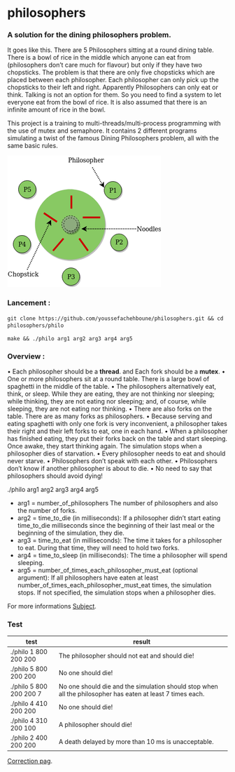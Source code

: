 # philosophers
### A solution for the dining philosophers problem.
It goes like this. There are 5 Philosophers sitting at a round dining table. There is a bowl of rice in the middle which anyone can eat from (philosophers don’t care much for flavour) but only if they have two chopsticks. The problem is that there are only five chopsticks which are placed between each philosopher. Each philosopher can only pick up the chopsticks to their left and right. Apparently Philosophers can only eat or think. Talking is not an option for them. So you need to find a system to let everyone eat from the bowl of rice. It is also assumed that there is an infinite amount of rice in the bowl.

This project is a training to multi-threads/multi-process programming with the use of mutex and semaphore. It contains 2 different programs simulating a twist of the famous Dining Philosophers problem, all with the same basic rules.

![](./demo/problem.png)

### Lancement :
  ```
git clone https://github.com/youssefachehboune/philosophers.git && cd philosophers/philo
  ```
   ```
make && ./philo arg1 arg2 arg3 arg4 arg5
  ```
### Overview :

• Each philosopher should be a **thread**. and Each fork should be a **mutex**.
• One or more philosophers sit at a round table. There is a large bowl of spaghetti in the middle of the table.
• The philosophers alternatively eat, think, or sleep. While they are eating, they are not thinking nor sleeping; while thinking, they are not eating nor sleeping; and, of course, while sleeping, they are not eating nor thinking.
• There are also forks on the table. There are as many forks as philosophers.
• Because serving and eating spaghetti with only one fork is very inconvenient, a philosopher takes their right and their left forks to eat, one in each hand.
• When a philosopher has finished eating, they put their forks back on the table and start sleeping. Once awake, they start thinking again. The simulation stops when a philosopher dies of starvation.
• Every philosopher needs to eat and should never starve.
• Philosophers don’t speak with each other.
• Philosophers don’t know if another philosopher is about to die.
• No need to say that philosophers should avoid dying!

./philo arg1 arg2 arg3 arg4 arg5

- arg1 = number_of_philosophers The number of philosophers and also the number
of forks.
- arg2 = time_to_die (in milliseconds): If a philosopher didn’t start eating time_to_die milliseconds since the beginning of their last meal or the beginning of the simulation, they die.
- arg3 = time_to_eat (in milliseconds): The time it takes for a philosopher to eat. During that time, they will need to hold two forks.
- arg4 = time_to_sleep (in milliseconds): The time a philosopher will spend sleeping.
- arg5 = number_of_times_each_philosopher_must_eat (optional argument): If all philosophers have eaten at least number_of_times_each_philosopher_must_eat times, the simulation stops. If not specified, the simulation stops when a philosopher dies.

For more informations [Subject](/Philosophers.en.pdf).

### Test


| test | result |
|----------|-------|
| ./philo 1 800 200 200 | The philosopher should not eat and should die!|
| ./philo 5 800 200 200 | No one should die! |
| ./philo 5 800 200 200 7 | No one should die and the simulation should stop when all the philosopher has eaten at least 7 times each. |
| ./philo 4 410 200 200 | No one should die! |
| ./philo 4 310 200 100 | A philosopher should die! |
| ./philo 2 400 200 200 | A death delayed by more than 10 ms is unacceptable. |

[Correction pag](/Philosophers_correction.pdf).

